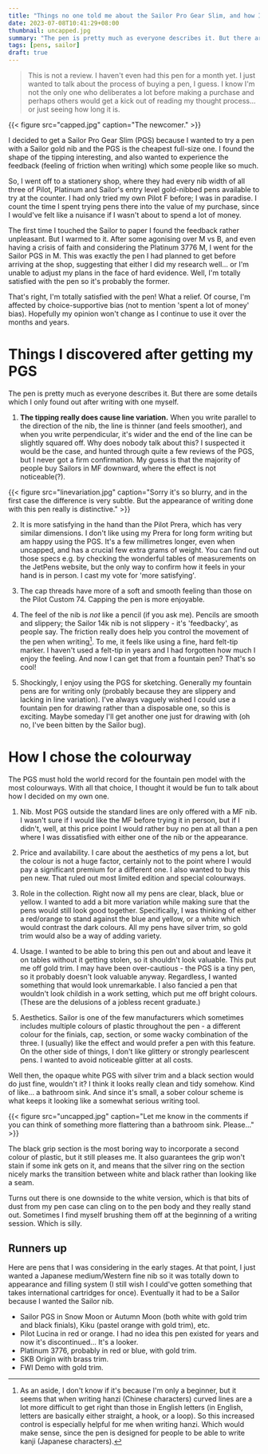 ```yaml
---
title: "Things no one told me about the Sailor Pro Gear Slim, and how I chose a colourway"
date: 2023-07-08T10:41:29+08:00
thumbnail: uncapped.jpg
summary: "The pen is pretty much as everyone describes it. But there are some details which I only found out after writing with one myself."
tags: [pens, sailor]
draft: true
---
```


> This is not a review. I haven't even had this pen for a month yet. I just wanted to talk about the process of buying a pen, I guess. I know I'm not the only one who deliberates a lot before making a purchase and perhaps others would get a kick out of reading my thought process... or just seeing how long it is.

{{< figure src="capped.jpg" caption="The newcomer." >}}

I decided to get a Sailor Pro Gear Slim (PGS) because I wanted to try a pen with a Sailor gold nib and the PGS is the cheapest full-size one. I found the shape of the tipping interesting, and also wanted to experience the feedback (feeling of friction when writing) which some people like so much.

So, I went off to a stationery shop, where they had every nib width of all three of Pilot, Platinum and Sailor's entry level gold-nibbed pens available to try at the counter. I had only tried my own Pilot F before; I was in paradise. I count the time I spent trying pens there into the value of my purchase, since I would've felt like a nuisance if I wasn't about to spend a lot of money.

The first time I touched the Sailor to paper I found the feedback rather unpleasant. But I warmed to it. After some agonising over M vs B, and even having a crisis of faith and considering the Platinum 3776 M, I went for the Sailor PGS in M. This was exactly the pen I had planned to get before arriving at the shop, suggesting that either I did my research well... or I'm unable to adjust my plans in the face of hard evidence. Well, I'm totally satisfied with the pen so it's probably the former.

That's right, I'm totally satisfied with the pen! What a relief. Of course, I'm affected by choice-supportive bias (not to mention 'spent a lot of money' bias). Hopefully my opinion won't change as I continue to use it over the months and years.

# Things I discovered after getting my PGS

The pen is pretty much as everyone describes it. But there are some details which I only found out after writing with one myself.

1. **The tipping really does cause line variation.** When you write parallel to the direction of the nib, the line is thinner (and feels smoother), and when you write perpendicular, it's wider and the end of the line can be slightly squared off. Why does nobody talk about this? I suspected it would be the case, and hunted through quite a few reviews of the PGS, but I never got a firm confirmation. My guess is that the majority of people buy Sailors in MF downward, where the effect is not noticeable(?).

{{< figure src="linevariation.jpg" caption="Sorry it's so blurry, and in the first case the difference is very subtle. But the appearance of writing done with this pen really is distinctive." >}}

2. It is more satisfying in the hand than the Pilot Prera, which has very similar dimensions. I don't like using my Prera for long form writing but am happy using the PGS. It's a few millimetres longer, even when uncapped, and has a crucial few extra grams of weight. You can find out those specs e.g. by checking the wonderful tables of measurements on the JetPens website, but the only way to confirm how it feels in your hand is in person. I cast my vote for 'more satisfying'.

3. The cap threads have more of a soft and smooth feeling than those on the Pilot Custom 74. Capping the pen is more enjoyable.

4. The feel of the nib is _not_ like a pencil (if you ask me). Pencils are smooth and slippery; the Sailor 14k nib is not slippery - it's 'feedbacky', as people say. The friction really does help you control the movement of the pen when writing[^1]. To me, it feels like using a fine, hard felt-tip marker. I haven't used a felt-tip in years and I had forgotten how much I enjoy the feeling. And now I can get that from a fountain pen? That's so cool!

5. Shockingly, I enjoy using the PGS for sketching. Generally my fountain pens are for writing only (probably because they are slippery and lacking in line variation). I've always vaguely wished I could use a fountain pen for drawing rather than a disposable one, so this is exciting. Maybe someday I'll get another one just for drawing with (oh no, I've been bitten by the Sailor bug).

[^1]: As an aside, I don't know if it's because I'm only a beginner, but it seems that when writing hanzi (Chinese characters) curved lines are a lot more difficult to get right than those in English letters (in English, letters are basically either straight, a hook, or a loop). So this increased control is especially helpful for me when writing hanzi. Which would make sense, since the pen is designed for people to be able to write kanji (Japanese characters).

# How I chose the colourway

The PGS must hold the world record for the fountain pen model with the most colourways. With all that choice, I thought it would be fun to talk about how I decided on my own one.

1. Nib. Most PGS outside the standard lines are only offered with a MF nib. I wasn't sure if I would like the MF before trying it in person, but if I didn't, well, at this price point I would rather buy no pen at all than a pen where I was dissatisfied with either one of the nib or the appearance.

2. Price and availability. I care about the aesthetics of my pens a lot, but the colour is not a huge factor, certainly not to the point where I would pay a significant premium for a different one. I also wanted to buy this pen new. That ruled out most limited edition and special colourways.

3. Role in the collection. Right now all my pens are clear, black, blue or yellow. I wanted to add a bit more variation while making sure that the pens would still look good together. Specifically, I was thinking of either a red/orange to stand against the blue and yellow, or a white which would contrast the dark colours. All my pens have silver trim, so gold trim would also be a way of adding variety.

4. Usage. I wanted to be able to bring this pen out and about and leave it on tables without it getting stolen, so it shouldn't look valuable. This put me off gold trim. I may have been over-cautious - the PGS is a tiny pen, so it probably doesn't look valuable anyway. Regardless, I wanted something that would look unremarkable. I also fancied a pen that wouldn't look childish in a work setting, which put me off bright colours. (These are the delusions of a jobless recent graduate.)

5. Aesthetics. Sailor is one of the few manufacturers which sometimes includes multiple colours of plastic throughout the pen - a different colour for the finials, cap, section, or some wacky combination of the three. I (usually) like the effect and would prefer a pen with this feature. On the other side of things, I don't like glittery or strongly pearlescent pens. I wanted to avoid noticeable glitter at all costs.

Well then, the opaque white PGS with silver trim and a black section would do just fine, wouldn't it? I think it looks really clean and tidy somehow. Kind of like... a bathroom sink. And since it's small, a sober colour scheme is what keeps it looking like a somewhat serious writing tool.

{{< figure src="uncapped.jpg" caption="Let me know in the comments if you can think of something more flattering than a bathroom sink. Please..." >}}

The black grip section is the most boring way to incorporate a second colour of plastic, but it still pleases me. It also guarantees the grip won't stain if some ink gets on it, and means that the silver ring on the section nicely marks the transition between white and black rather than looking like a seam.

Turns out there is one downside to the white version, which is that bits of dust from my pen case can cling on to the pen body and they really stand out. Sometimes I find myself brushing them off at the beginning of a writing session. Which is silly.

## Runners up

Here are pens that I was considering in the early stages. At that point, I just wanted a Japanese medium/Western fine nib so it was totally down to appearance and filling system (I still wish I could've gotten something that takes international cartridges for once). Eventually it had to be a Sailor because I wanted the Sailor nib.

- Sailor PGS in Snow Moon or Autumn Moon (both white with gold trim and black finials), Kiku (pastel orange with gold trim), etc.
- Pilot Lucina in red or orange. I had no idea this pen existed for years and now it's discontinued... It's a looker.
- Platinum 3776, probably in red or blue, with gold trim.
- SKB Origin with brass trim.
- FWI Demo with gold trim.
